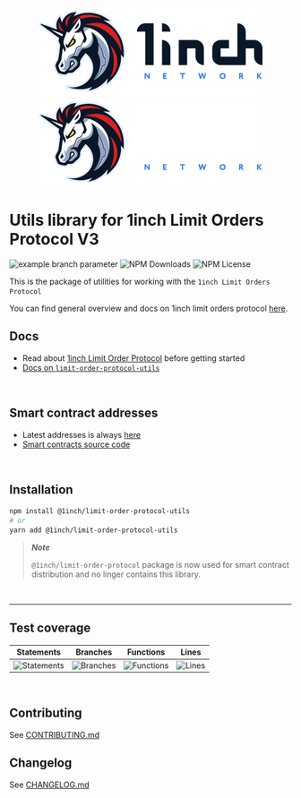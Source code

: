 <div align="center">
    <img src="./.github/1inch_github_w.svg#gh-light-mode-only">
    <img src="./.github/1inch_github_b.svg#gh-dark-mode-only">
</div>

# Utils library for 1inch Limit Orders Protocol V3

![example branch parameter](https://github.com/1inch/limit-order-protocol-utils/actions/workflows/pr.yml/badge.svg?branch=master)
![NPM Downloads](https://img.shields.io/npm/dw/@1inch/limit-order-protocol-utils)
![NPM License](https://img.shields.io/npm/l/@1inch/limit-order-protocol-utils)

This is the package of utilities for working with the `1inch Limit Orders Protocol` 

You can find general overview and docs on 1inch limit orders protocol [here](https://docs.1inch.io/limit-order-protocol/).
## Docs
- Read about [1inch Limit Order Protocol](https://docs.1inch.io/docs/limit-order-protocol/introduction) before getting started
- [Docs on `limit-order-protocol-utils`](https://docs.1inch.io/docs/limit-order-protocol/utils/about)

<br />

## Smart contract addresses

-   Latest addresses is always [here](https://github.com/1inch/limit-order-protocol-utils/blob/master/src/limit-order-protocol.const.ts)
-   [Smart contracts source code](https://github.com/1inch/limit-order-protocol)

<br />

## Installation
```sh
npm install @1inch/limit-order-protocol-utils
# or
yarn add @1inch/limit-order-protocol-utils
```

> ***Note***
>
> `@1inch/limit-order-protocol` package is now used for smart contract distribution and no linger contains this library.

<br />

---


## Test coverage

| Statements                                                               | Branches                                                                    | Functions                                                               | Lines                                                               |
| ------------------------------------------------------------------------ | --------------------------------------------------------------------------- | ----------------------------------------------------------------------- | ------------------------------------------------------------------- |
| ![Statements](https://img.shields.io/badge/Coverage-87.11%25-yellow.svg) | ![Branches](https://img.shields.io/badge/Coverage-89.55%25-yellow.svg) | ![Functions](https://img.shields.io/badge/Coverage-83.74%25-yellow.svg) | ![Lines](https://img.shields.io/badge/Coverage-87.11%25-yellow.svg) |

<br />

## Contributing

See [CONTRIBUTING.md](./CONTRIBUTING.md)

## Changelog

See [CHANGELOG.md](./CHANGELOG.md)
